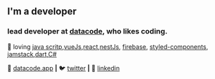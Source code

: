 
## I'm a developer

### lead  developer at [datacode][datacode.app], who likes coding.

<!-- 👨🏼‍💻 building [bradgarropy.com][website]  
🧠 learning [nextjs][next], [typescript][typescript]   -->
💜 loving [java scritp][java script],[vueJs][vueJs],[react][react],[nestJs][nestJs], [firebase][firebase], [styled-components][styled], [jamstack][jamstack],[dart][dart],[C#][C#] 

🏡 [datacode.app][datacode.app]  **|** 
🐦 [twitter][twitter] **|** 
👔 [linkedin][linkedin]

[datacode.app]:https://www.datacode.app
<!-- [banner]: https://raw.githubusercontent.com/bradgarropy/bradgarropy/master/banner.png -->
[adobe]: https://adobe.com
[react]: http://reactjs.org
[firebase]: https://firebase.google.com
[styled]: https://styled-components.com
[jamstack]: https://jamstack.org
[next]: https://nextjs.org
[nestJs]: https://nestjs.com
[C#]:https://docs.microsoft.com/en-us/dotnet/csharp
[dart]:https://dart.dev
[vueJs]:https://vuejs.org
[java script]:https://www.javascript.com
<!-- [typescript]: https://www.typescriptlang.org -->
[website]: https://datacode.app
[twitter]: https://twitter.com/dev_farzad
[instagram]: https://www.instagram.com/_far.zad/
[linkedin]: https://www.linkedin.com/in/farzad-developer/
<!-- [npm]: https://npmjs.com/~bradgarropy -->

